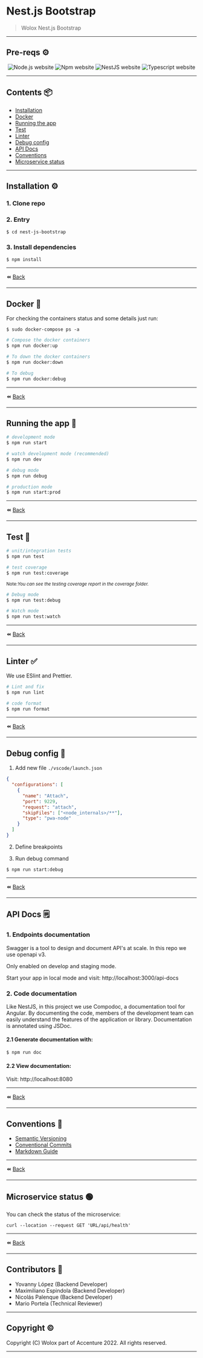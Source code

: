 # Nest.js Bootstrap

> Wolox Nest.js Bootstrap

---

## Pre-reqs ⚙️

<p align="center">
  <img src="https://img.shields.io/static/v1.svg?label=Node&message=v >= 14.18.0&labelColor=339933&color=757575&logoColor=FFFFFF&logo=node.js" alt="Node.js website"/>
  <img src="https://img.shields.io/static/v1.svg?label=Npm&message=v >= 6.0.0&labelColor=CB3837&logoColor=FFFFFF&color=757575&logo=npm" alt="Npm website"/>
  <img src="https://img.shields.io/static/v1.svg?label=Nest&message=v >=8.0.11&labelColor=444&logoColor=FFFFFF&color=757575&logo=NestJs" alt="NestJS website"/>
  <img src="https://img.shields.io/static/v1.svg?label=Typescript&message=v >= 4.4.4&labelColor=0678cc&logoColor=FFFFFF&color=757575&logo=Typescript" alt="Typescript website"/>
</p>

---

## Contents 📦

- [Installation](#installation-⚙️)
- [Docker](#docker-🐳)
- [Running the app](#running-the-app-🚀)
- [Test](#test-🧪)
- [Linter](#linter-✅)
- [Debug config](#debug-config-🧐)
- [API Docs](#api-docs-🗒️)
- [Conventions](#conventions-🚩)
- [Microservice status](#microservice-status-🟢)

---

## Installation ⚙️

### 1. Clone repo

### 2. Entry

```shell
$ cd nest-js-bootstrap
```

### 3. Install dependencies

```shell
$ npm install
```

---

⏪️ [Back](#contents-📦)

---

## Docker 🐳

For checking the containers status and some details just run:

```shell
$ sudo docker-compose ps -a
```

```bash
# Compose the docker containers
$ npm run docker:up

# To down the docker containers
$ npm run docker:down

# To debug
$ npm run docker:debug
```

---

⏪️ [Back](#contents-📦)

---

## Running the app 🚀

```bash
# development mode
$ npm run start

# watch development mode (recommended)
$ npm run dev

# debug mode
$ npm run debug

# production mode
$ npm run start:prod
```

---

⏪️ [Back](#contents-📦)

---

## Test 🧪

```bash
# unit/integration tests
$ npm run test

# test coverage
$ npm run test:coverage
```

<small>Note:<i>You can see the testing coverage report in the coverage folder.</i></small>

```bash
# Debug mode
$ npm run test:debug

# Watch mode
$ npm run test:watch
```

---

⏪️ [Back](#contents-📦)

---

## Linter ✅

We use ESlint and Prettier.

```bash
# Lint and fix
$ npm run lint

# code format
$ npm run format
```

---

⏪️ [Back](#contents-📦)

---

## Debug config 🧐

1. Add new file `./vscode/launch.json`

```json
{
  "configurations": [
    {
      "name": "Attach",
      "port": 9229,
      "request": "attach",
      "skipFiles": ["<node_internals>/**"],
      "type": "pwa-node"
    }
  ]
}
```

2. Define breakpoints

3. Run debug command

```shell
$ npm run start:debug
```

---

⏪️ [Back](#contents-📦)

---

## API Docs 🗒️

### 1. Endpoints documentation

Swagger is a tool to design and document API's at scale. In this repo we use openapi v3.

Only enabled on develop and staging mode.

Start your app in local mode and visit: http://localhost:3000/api-docs

### 2. Code documentation

Like NestJS, in this project we use Compodoc, a documentation tool for Angular. By documenting the code, members of the development team can easily understand the features of the application or library. Documentation is annotated using JSDoc.

#### 2.1 Generate documentation with:

```shell
$ npm run doc
```

#### 2.2 View documentation:

Visit: http://localhost:8080

---

⏪️ [Back](#contents-📦)

---

## Conventions 🚩

- [Semantic Versioning](https://semver.org/)
- [Conventional Commits](https://www.conventionalcommits.org/en/v1.0.0-beta.4/)
- [Markdown Guide](https://www.markdownguide.org/)

---

⏪️ [Back](#contents-📦)

---

## Microservice status 🟢

You can check the status of the microservice:

```curl
curl --location --request GET 'URL/api/health'
```

---

⏪️ [Back](#contents-📦)

---

## Contributors 👷

- Yovanny López (Backend Developer)
- Maximiliano Espindola (Backend Developer)
- Nicolás Palenque (Backend Developer)
- Mario Portela (Technical Reviewer)

---

## Copyright ©️

Copyright (C) Wolox part of Accenture 2022. All rights reserved.

---
